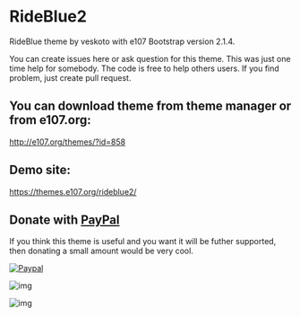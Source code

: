 # RideBlue2
RideBlue theme by veskoto with e107 Bootstrap version 2.1.4.

You can create issues here or ask question for this theme. This was just one time help for somebody. The code is free to help others users. If you find problem, just create pull request.

## You can download theme from theme manager or from e107.org:
http://e107.org/themes/?id=858

## Demo site:
https://themes.e107.org/rideblue2/

## Donate with [PayPal](https://www.paypal.com/cgi-bin/webscr?cmd=_s-xclick&hosted_button_id=FKG5N3F6QL99J)

If you think this theme is useful and you want it will be futher supported, then donating a small amount would be very cool.

[![Paypal](https://www.paypalobjects.com/en_US/i/btn/btn_donateCC_LG.gif)](https://www.paypal.com/cgi-bin/webscr?cmd=_s-xclick&hosted_button_id=FKG5N3F6QL99J)


![img](http://www.e107.sk/img/previewrideblue2.jpg)

![img](http://www.e107.sk/img/previewrideblue.png)
